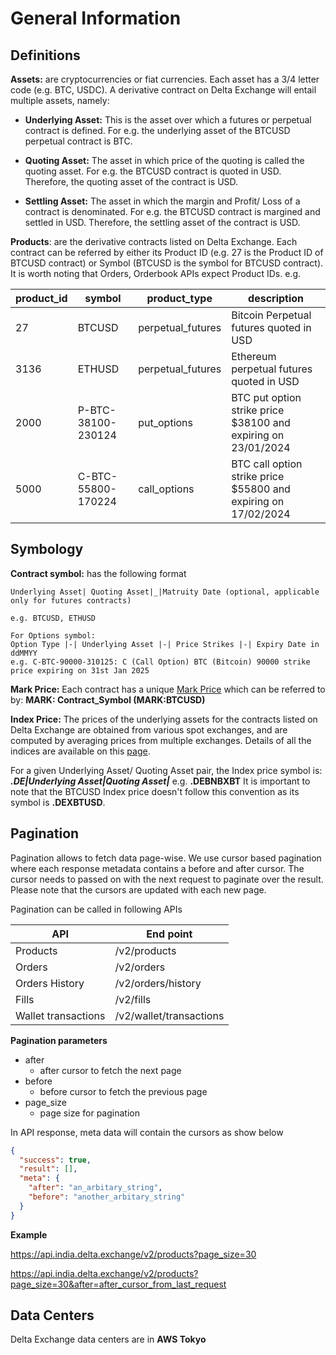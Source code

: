 # General Information
## Definitions
  **Assets:** are cryptocurrencies or fiat currencies. Each asset has a 3/4 letter code (e.g. BTC, USDC). A derivative contract on Delta Exchange will entail multiple assets, namely:

   - **Underlying Asset:** This is the asset over which a futures or perpetual contract is defined. For e.g. the underlying asset of the BTCUSD perpetual contract is BTC. 

   - **Quoting Asset:** The asset in which price of the quoting is called the quoting asset. For e.g. the BTCUSD contract is quoted in USD. Therefore, the quoting asset of the contract is USD.
   
   - **Settling Asset:** The asset in which the margin and Profit/ Loss of a contract is denominated. For e.g. the BTCUSD contract is margined and settled in USD. Therefore, the settling asset of the contract is USD.

**Products**: are the derivative contracts listed on Delta Exchange. Each contract can be referred by either its Product ID (e.g. 27 is the Product ID of BTCUSD contract) or Symbol (BTCUSD is the symbol for BTCUSD contract). It is worth noting that Orders, Orderbook APIs expect Product IDs. 
e.g.

product_id| symbol |product_type| description
--|--|--|--
27  |BTCUSD|perpetual_futures|Bitcoin Perpetual futures quoted in USD
3136|ETHUSD|perpetual_futures|Ethereum perpetual futures quoted in USD
2000|P-BTC-38100-230124|put_options|BTC put option strike price $38100 and expiring on 23/01/2024
5000|C-BTC-55800-170224|call_options|BTC call option strike price $55800 and expiring on 17/02/2024


## Symbology

**Contract symbol:** has the following format

    Underlying Asset| Quoting Asset|_|Matruity Date (optional, applicable only for futures contracts)
    
    e.g. BTCUSD, ETHUSD

    For Options symbol:  
    Option Type |-| Underlying Asset |-| Price Strikes |-| Expiry Date in ddMMYY   
    e.g. C-BTC-90000-310125: C (Call Option) BTC (Bitcoin) 90000 strike price expiring on 31st Jan 2025
    

  
**Mark Price:** Each contract has a unique [Mark Price](https://www.delta.exchange/user-guide/)  which can be referred to by: **MARK: Contract_Symbol (MARK:BTCUSD)** 

**Index Price:** The prices of the underlying assets for the contracts listed on Delta Exchange are obtained from various spot exchanges, and are computed by averaging prices from multiple exchanges. Details of all the indices are available on this [page](https://www.delta.exchange/indices/).
  

For a given Underlying Asset/ Quoting Asset pair, the Index price symbol is: ***.DE|Underlying Asset|Quoting Asset|*** 
e.g. **.DEBNBXBT**
It is important to note that the BTCUSD Index price doesn't follow this convention as its symbol is **.DEXBTUSD**.

  
## Pagination
Pagination allows to fetch data page-wise. We use cursor based pagination where each response metadata contains a before and after cursor. The cursor needs to passed on with the next request to paginate over the result. Please note that the cursors are updated with each new page.

Pagination can be called in following APIs

API|End point|
--|--
Products|/v2/products
Orders|/v2/orders
Orders History|/v2/orders/history
Fills|/v2/fills
Wallet transactions|/v2/wallet/transactions

**Pagination parameters**

  - after 
    - after cursor to fetch the next page
  - before 
    - before cursor to fetch the previous page
  - page_size
    - page size for pagination

In API response, meta data will contain the cursors as show below

```json
{
  "success": true,
  "result": [],
  "meta": {
    "after": "an_arbitary_string",
    "before": "another_arbitary_string"
  }
}
```
  
**Example**

https://api.india.delta.exchange/v2/products?page_size=30

https://api.india.delta.exchange/v2/products?page_size=30&after=after_cursor_from_last_request

## Data Centers 
Delta Exchange data centers are in **AWS Tokyo**